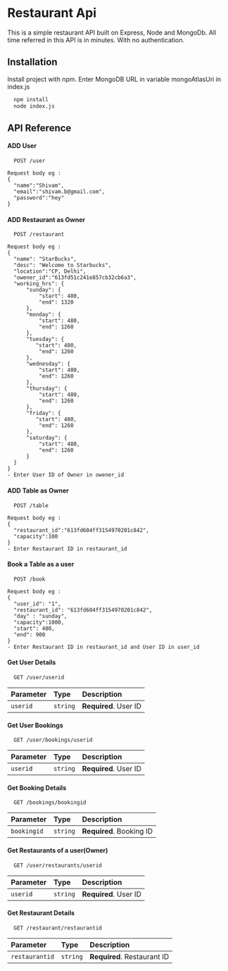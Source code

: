 
# Restaurant Api

This is a simple restaurant API built on Express, Node and MongoDb.
All time referred in this API is in minutes. With no authentication.

## Installation

Install project with npm.
Enter MongoDB URL in variable mongoAtlasUri in index.js

```bash
  npm install 
  node index.js
```
    
## API Reference

#### ADD User

```http
  POST /user
  ```
  ```
  Request body eg : 
  {
    "name":"Shivam",
    "email":"shivam.b@gmail.com",
    "password":"hey"
  }
```


#### ADD Restaurant as Owner

```http
  POST /restaurant
  ```
  ```
  Request body eg : 
  {
    "name": "StarBucks",
    "desc": "Welcome to Starbucks",
    "location":"CP, Delhi",
    "owener_id":"613fd51c241e857cb32cb6a3",
    "working_hrs": {
        "sunday": {
            "start": 480,
            "end": 1320
        },
        "monday": {
            "start": 480,
            "end": 1260
        },
        "tuesday": {
           "start": 480,
            "end": 1260
        },
        "wednesday": {
            "start": 480,
            "end": 1260
        },
        "thursday": {
            "start": 480,
            "end": 1260
        },
        "friday": {
           "start": 480,
            "end": 1260
        },
        "saturday": {
            "start": 480,
            "end": 1260
        }
    }
  }
- Enter User ID of Owner in owener_id
```

#### ADD Table as Owner

```http
  POST /table
  ```
  ```
  Request body eg : 
  {
    "restaurant_id":"613fd604ff3154970201c842",
    "capacity":100
  }
- Enter Restaurant ID in restaurant_id
```

#### Book a Table as a user

```http
  POST /book
  ```
  ```
  Request body eg : 
  {
    "user_id": "1",
    "restaurant_id": "613fd604ff3154970201c842",
    "day" : "sunday",
    "capacity":1000,
    "start": 480,
    "end": 900
}
- Enter Restaurant ID in restaurant_id and User ID in user_id
```

#### Get User Details

```http
  GET /user/userid
```

| Parameter | Type     | Description                |
| :-------- | :------- | :------------------------- |
| `userid` | `string` | **Required**. User ID|

#### Get User Bookings

```http
  GET /user/bookings/userid
```

| Parameter | Type     | Description                |
| :-------- | :------- | :------------------------- |
| `userid` | `string` | **Required**. User ID|


#### Get Booking Details

```http
  GET /bookings/bookingid
```

| Parameter | Type     | Description                |
| :-------- | :------- | :------------------------- |
| `bookingid` | `string` | **Required**. Booking ID|

#### Get Restaurants of a user(Owner)

```http
  GET /user/restaurants/userid
```

| Parameter | Type     | Description                |
| :-------- | :------- | :------------------------- |
| `userid` | `string` | **Required**. User ID|

#### Get Restaurant Details

```http
  GET /restaurant/restaurantid
```

| Parameter | Type     | Description                |
| :-------- | :------- | :------------------------- |
| `restaurantid` | `string` | **Required**. Restaurant ID|